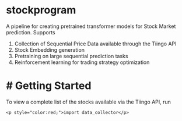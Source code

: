 # stockprogram

A pipeline for creating pretrained transformer models for Stock Market prediction. Supports

1. Collection of Sequential Price Data available through the Tiingo API
2. Stock Embedding generation
3. Pretraining on large sequential prediction tasks
4. Reinforcement learning for trading strategy optimization


# # Getting Started

To view a complete list of the stocks available via the Tiingo API, run
```
<p style="color:red;">import data_collector</p>
```